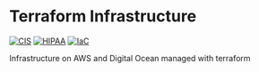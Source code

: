 # Terraform Infrastructure

[![CIS](https://app.soluble.cloud/api/v1/public/badges/b5055261-2043-49cf-9d9f-f9d9cf39e890.svg)](https://app.soluble.cloud/repos/details/github.com/darthfork/tf-infra)  [![HIPAA](https://app.soluble.cloud/api/v1/public/badges/f79c411c-f4da-4f0d-a504-4a8971004580.svg)](https://app.soluble.cloud/repos/details/github.com/darthfork/tf-infra)  [![IaC](https://app.soluble.cloud/api/v1/public/badges/1c16ea67-1f72-483c-98e9-d92539d2833b.svg)](https://app.soluble.cloud/repos/details/github.com/darthfork/tf-infra)  

Infrastructure on AWS and Digital Ocean managed with terraform
